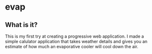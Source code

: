# evap

## What is it?
This is my first try at creating a progressive web application. I made a simple calulator application that takes weather details and gives you an estimate of how much an evaporative cooler will cool down the air.


